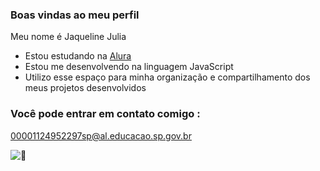 ### Boas vindas ao meu perfil 

Meu nome é Jaqueline Julia

- Estou estudando na [Alura](https://www.alura.com.br)
- Estou me desenvolvendo na linguagem JavaScript
- Utilizo esse espaço para minha organização e compartilhamento dos meus projetos desenvolvidos

### Você pode entrar em contato comigo :

00001124952297sp@al.educacao.sp.gov.br


![ 💋](https://tenor.com/pt-BR/view/cat-gif-26024760link )
